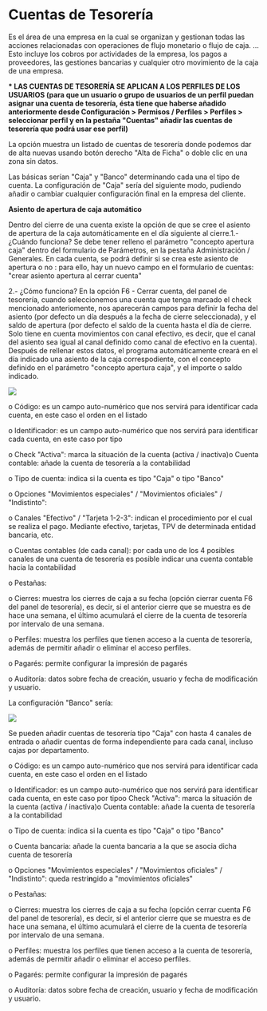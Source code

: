 # Cuentas de Tesorería

Es el área de una empresa en la cual se organizan y gestionan todas las acciones relacionadas con operaciones de flujo monetario o flujo de caja. ... Esto incluye los cobros por actividades de la empresa, los pagos a proveedores, las gestiones bancarias y cualquier otro movimiento de la caja de una empresa.

**\* LAS CUENTAS DE TESORERÍA SE APLICAN A LOS PERFILES DE LOS USUARIOS (para que un usuario o grupo de usuarios de un perfil puedan asignar una cuenta de tesorería, ésta tiene que haberse añadido anteriormente desde Configuración > Permisos / Perfiles > Perfiles > seleccionar perfil y en la pestaña "Cuentas" añadir las cuentas de tesorería que podrá usar ese perfil)**

La opción muestra un listado de cuentas de tesorería donde podemos dar de alta nuevas usando botón derecho "Alta de Ficha" o doble clic en una zona sin datos.

Las básicas serían "Caja" y "Banco" determinando cada una el tipo de cuenta. La configuración de "Caja" sería del siguiente modo, pudiendo añadir o cambiar cualquier configuración final en la empresa del cliente.

**Asiento de apertura de caja automático**

Dentro del cierre de una cuenta existe la opción de que se cree el asiento de apertura de la caja automáticamente en el día siguiente al cierre.1.- ¿Cuándo funciona? Se debe tener relleno el parámetro "concepto apertura caja" dentro del formulario de Parámetros, en la pestaña Administración / Generales. En cada cuenta, se podrá definir si se crea este asiento de apertura o no : para ello, hay un nuevo campo en el formulario de cuentas: "crear asiento apertura al cerrar cuenta"

2.- ¿Cómo funciona? En la opción F6 - Cerrar cuenta, del panel de tesorería, cuando seleccionemos una cuenta que tenga marcado el check mencionado anteriomente, nos aparecerán campos para definir la fecha del asiento (por defecto un día después a la fecha de cierre seleccionada), y el saldo de apertura (por defecto el saldo de la cuenta hasta el día de cierre. Solo tiene en cuenta movimientos con canal efectivo, es decir, que el canal del asiento sea igual al canal definido como canal de efectivo en la cuenta). Después de rellenar estos datos, el programa automáticamente creará en el día indicado una asiento de la caja correspodiente, con el concepto definido en el parámetro "concepto apertura caja", y el importe o saldo indicado.

![](https://files.gitbook.com/v0/b/gitbook-x-prod.appspot.com/o/spaces%2FbPc6iB3pb9wJfn0AiPvy%2Fuploads%2Fgit-blob-55bef08feb3afb7ec7036b2512c6089178a32797%2Fimage.png?alt=media)

o Código: es un campo auto-numérico que nos servirá para identificar cada cuenta, en este caso el orden en el listado

o Identificador: es un campo auto-numérico que nos servirá para identificar cada cuenta, en este caso por tipo

o Check "Activa": marca la situación de la cuenta (activa / inactiva)o Cuenta contable: añade la cuenta de tesorería a la contabilidad

o Tipo de cuenta: indica si la cuenta es tipo "Caja" o tipo "Banco"

o Opciones "Movimientos especiales" / "Movimientos oficiales" / "Indistinto":

o Canales "Efectivo" / "Tarjeta 1-2-3": indican el procedimiento por el cual se realiza el pago. Mediante efectivo, tarjetas, TPV de determinada entidad bancaria, etc.

o Cuentas contables (de cada canal): por cada uno de los 4 posibles canales de una cuenta de tesorería es posible indicar una cuenta contable hacia la contabilidad

o Pestañas:

o Cierres: muestra los cierres de caja a su fecha (opción cierrar cuenta F6 del panel de tesorería), es decir, si el anterior cierre que se muestra es de hace una semana, el último acumulará el cierre de la cuenta de tesorería por intervalo de una semana.

o Perfiles: muestra los perfiles que tienen acceso a la cuenta de tesorería, además de permitir añadir o eliminar el acceso perfiles.

o Pagarés: permite configurar la impresión de pagarés

o Auditoría: datos sobre fecha de creación, usuario y fecha de modificación y usuario.

La configuración "Banco" sería:

![](https://files.gitbook.com/v0/b/gitbook-x-prod.appspot.com/o/spaces%2FbPc6iB3pb9wJfn0AiPvy%2Fuploads%2Fgit-blob-be01ec7b30c9e0e1acd5e4239e85ce42851eac13%2Fimage.png?alt=media)

Se pueden añadir cuentas de tesorería tipo "Caja" con hasta 4 canales de entrada o añadir cuentas de forma independiente para cada canal, incluso cajas por departamento.

o Código: es un campo auto-numérico que nos servirá para identificar cada cuenta, en este caso el orden en el listado

o Identificador: es un campo auto-numérico que nos servirá para identificar cada cuenta, en este caso por tipoo Check "Activa": marca la situación de la cuenta (activa / inactiva)o Cuenta contable: añade la cuenta de tesorería a la contabilidad

o Tipo de cuenta: indica si la cuenta es tipo "Caja" o tipo "Banco"

o Cuenta bancaria: añade la cuenta bancaria a la que se asocia dicha cuenta de tesorería

o Opciones "Movimientos especiales" / "Movimientos oficiales" / "Indistinto": queda restri**n**gido a "movimientos oficiales"

o Pestañas:

o Cierres: muestra los cierres de caja a su fecha (opción cerrar cuenta F6 del panel de tesorería), es decir, si el anterior cierre que se muestra es de hace una semana, el último acumulará el cierre de la cuenta de tesorería por intervalo de una semana.

o Perfiles: muestra los perfiles que tienen acceso a la cuenta de tesorería, además de permitir añadir o eliminar el acceso perfiles.

o Pagarés: permite configurar la impresión de pagarés

o Auditoría: datos sobre fecha de creación, usuario y fecha de modificación y usuario.
